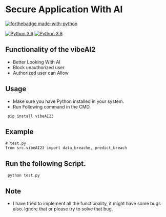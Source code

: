 # Secure Application With AI

[![forthebadge made-with-python](http://ForTheBadge.com/images/badges/made-with-python.svg)](https://www.python.org/)                 

[![Python 3.6](https://img.shields.io/badge/python-3.6-blue.svg)](https://www.python.org/downloads/release/python-360/)   [![Python 3.8](https://img.shields.io/badge/python-3.8-yellow.svg)](https://www.python.org/downloads/release/python-380/)   


## Functionality of the vibeAI2

- Better Looking With AI  
- Block unauthorized  user 
- Authorized user can Allow

## Usage

- Make sure you have Python installed in your system.
- Run Following command in the CMD.
 ```
  pip install vibeAI23
  ```
## Example

 ```
# test.py
from src.vibeAI23 import data_breache, predict_breach

  ```

## Run the following Script.
 ```
  python test.py
 ```



## Note 
- I have tried to implement all the functionality, it might have some bugs also. Ignore that or please try to solve that bug.
